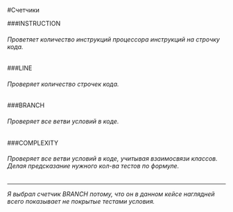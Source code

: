 #Счетчики

###INSTRUCTION

###### Проветяет количество инструкций процессора инструкций на строчку кода.

###LINE

###### Проверяет количество строчек кода.

###BRANCH

###### Проверяет все ветви условий в коде.

###COMPLEXITY

###### Проверяет все ветви условий в коде, учитывая взаимосвязи классов. Делая предсказание нужного кол-ва тестов по формуле.

------------------------------------------------------

_Я выбрал счетчик BRANCH потому, что он в данном кейсе наглядней всего показывает не покрытые тестами условия._
